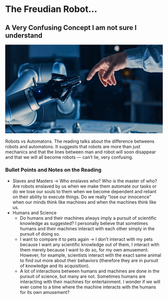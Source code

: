 # The Freudian Robot...
## A Very Confusing Concept I am not sure I understand

![](hi.jpeg)

Robots vs Automatons. The reading talks about the difference betweens robots and automatons. It suggests that robots are more than just mechanics and that the lines between man and robot will soon disappear and that we will all become robots — can’t lie, very confusing.

### Bullet Points and Notes on the Reading

- Slaves and Masters → Who enslaves who? Who is the master of who? Are robots enslaved by us when we make them automate our tasks or do we lose our souls to them when we become dependent and reliant on their ability to execute things. Do we really "lose our innocence" when our minds think like machines and when the machines think like us. 
- Humans and Science
    - Do humans and their machines always imply a pursuit of scientific knowledge as suggested? I personally believe that sometimes humans and their machines interact with each other simply in the pursuit of doing so.
    - I want to compare it to pets again → I don’t interact with my pets because I want any scientific knowledge out of them, I interact with them merely because I want to do so, for my own amusement. However, for example, scientists interact with the exact same animal to find out more about their behaviors (therefore they are in pursuit of knowledge and its acquisition).
    - A lot of interactions between humans and machines are done in the pursuit of science, but many are not. Sometimes humans are interacting with their machines for entertainment. I wonder if we will ever come to a time where the machine interacts with the humans for its own amusement?
